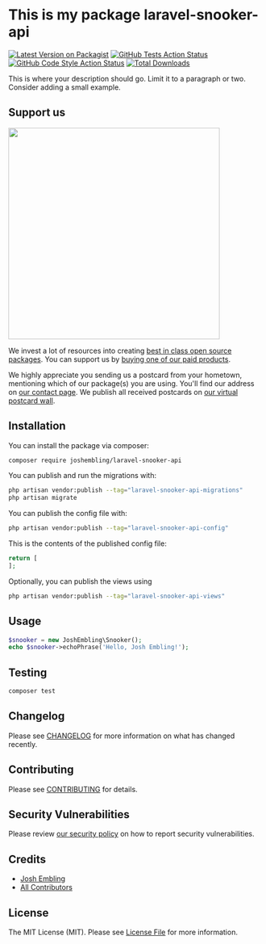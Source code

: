 # This is my package laravel-snooker-api

[![Latest Version on Packagist](https://img.shields.io/packagist/v/joshembling/laravel-snooker-api.svg?style=flat-square)](https://packagist.org/packages/joshembling/laravel-snooker-api)
[![GitHub Tests Action Status](https://img.shields.io/github/actions/workflow/status/joshembling/laravel-snooker-api/run-tests.yml?branch=main&label=tests&style=flat-square)](https://github.com/joshembling/laravel-snooker-api/actions?query=workflow%3Arun-tests+branch%3Amain)
[![GitHub Code Style Action Status](https://img.shields.io/github/actions/workflow/status/joshembling/laravel-snooker-api/fix-php-code-style-issues.yml?branch=main&label=code%20style&style=flat-square)](https://github.com/joshembling/laravel-snooker-api/actions?query=workflow%3A"Fix+PHP+code+style+issues"+branch%3Amain)
[![Total Downloads](https://img.shields.io/packagist/dt/joshembling/laravel-snooker-api.svg?style=flat-square)](https://packagist.org/packages/joshembling/laravel-snooker-api)

This is where your description should go. Limit it to a paragraph or two. Consider adding a small example.

## Support us

[<img src="https://github-ads.s3.eu-central-1.amazonaws.com/laravel-snooker-api.jpg?t=1" width="419px" />](https://spatie.be/github-ad-click/laravel-snooker-api)

We invest a lot of resources into creating [best in class open source packages](https://spatie.be/open-source). You can support us by [buying one of our paid products](https://spatie.be/open-source/support-us).

We highly appreciate you sending us a postcard from your hometown, mentioning which of our package(s) you are using. You'll find our address on [our contact page](https://spatie.be/about-us). We publish all received postcards on [our virtual postcard wall](https://spatie.be/open-source/postcards).

## Installation

You can install the package via composer:

```bash
composer require joshembling/laravel-snooker-api
```

You can publish and run the migrations with:

```bash
php artisan vendor:publish --tag="laravel-snooker-api-migrations"
php artisan migrate
```

You can publish the config file with:

```bash
php artisan vendor:publish --tag="laravel-snooker-api-config"
```

This is the contents of the published config file:

```php
return [
];
```

Optionally, you can publish the views using

```bash
php artisan vendor:publish --tag="laravel-snooker-api-views"
```

## Usage

```php
$snooker = new JoshEmbling\Snooker();
echo $snooker->echoPhrase('Hello, Josh Embling!');
```

## Testing

```bash
composer test
```

## Changelog

Please see [CHANGELOG](CHANGELOG.md) for more information on what has changed recently.

## Contributing

Please see [CONTRIBUTING](CONTRIBUTING.md) for details.

## Security Vulnerabilities

Please review [our security policy](../../security/policy) on how to report security vulnerabilities.

## Credits

- [Josh Embling](https://github.com/joshembling)
- [All Contributors](../../contributors)

## License

The MIT License (MIT). Please see [License File](LICENSE.md) for more information.

